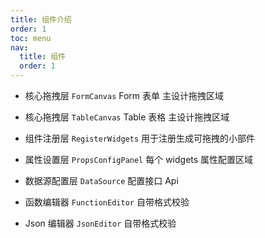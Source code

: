 ```yaml
---
title: 组件介绍
order: 1
toc: menu
nav:
  title: 组件
  order: 1
---
```


<Alert>

- 核心拖拽层 `FormCanvas` Form 表单 主设计拖拽区域

- 核心拖拽层 `TableCanvas` Table 表格 主设计拖拽区域

- 组件注册层 `RegisterWidgets` 用于注册生成可拖拽的小部件

- 属性设置层 `PropsConfigPanel` 每个 widgets 属性配置区域

- 数据源配置层 `DataSource` 配置接口 Api

- 函数编辑器 `FunctionEditor` 自带格式校验

- Json 编辑器 `JsonEditor` 自带格式校验
  </Alert>
